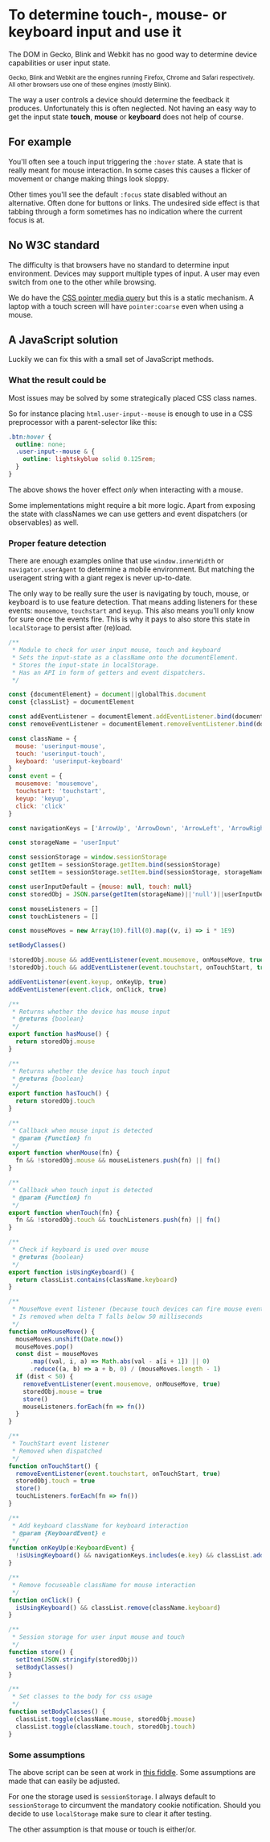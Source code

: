 <!--
  slug: to-determine-touch-mouse-or-keyboard
  date: 9999-99-99
  modified: 2022-07-22
  type: post
  header: mousekey.jpg
  headerColofon: image by [DeepAI](https://deepai.org)
  headerClassName: no-blur darken
  category: code
  tag: ux input
-->

# To determine touch-, mouse- or keyboard input and use it

The DOM in Gecko, Blink and Webkit has no good way to determine device capabilities or user input state.

<small>Gecko, Blink and Webkit are the engines running Firefox, Chrome and Safari respectively. All other browsers use one of these engines (mostly Blink).</small>

The way a user controls a device should determine the feedback it produces. Unfortunately this is often neglected. Not having an easy way to get the input state **touch**, **mouse** or **keyboard** does not help of course.

## For example

You'll often see a touch input triggering the `:hover` state. A state that is really meant for mouse interaction. In some cases this causes a flicker of movement or change making things look sloppy.

Other times you'll see the default `:focus` state disabled without an alternative. Often done for buttons or links. The undesired side effect is that tabbing through a form sometimes has no indication where the current focus is at.


## No W3C standard

The difficulty is that browsers have no standard to determine input environment. Devices may support multiple types of input. A user may even switch from one to the other while browsing.

We do have the [CSS pointer media query](https://developer.mozilla.org/en-US/docs/Web/CSS/@media/pointer) but this is a static mechanism. A laptop with a touch screen will have `pointer:coarse` even when using a mouse.


## A JavaScript solution

Luckily we can fix this with a small set of JavaScript methods.

### What the result could be

Most issues may be solved by some strategically placed CSS class names. 

So for instance placing `html.user-input--mouse` is enough to use in a CSS preprocessor with a parent-selector like this:

```scss
.btn:hover {
  outline: none;
  .user-input--mouse & {
    outline: lightskyblue solid 0.125rem;
  }
}
```

The above shows the hover effect *only* when interacting with a mouse.

Some implementations might require a bit more logic. Apart from exposing the state with classNames we can use getters and event dispatchers (or observables) as well.

### Proper feature detection

There are enough examples online that use `window.innerWidth` or `navigator.userAgent` to determine a mobile environment. But matching the useragent string with a giant regex is never up-to-date.

The only way to be really sure the user is navigating by touch, mouse, or keyboard is to use feature detection. That means adding listeners for these events: `mousemove`, `touchstart` and `keyup`.
This also means you'll only know for sure once the events fire. This is why it pays to also store this state in `localStorage` to persist after (re)load.


<!--
Even though a device is capable, a user can one use one form of input at the time.
-->


```JavaScript
/**
 * Module to check for user input mouse, touch and keyboard
 * Sets the input-state as a className onto the documentElement.
 * Stores the input-state in localStorage.
 * Has an API in form of getters and event dispatchers.
 */

const {documentElement} = document||globalThis.document
const {classList} = documentElement

const addEventListener = documentElement.addEventListener.bind(documentElement)
const removeEventListener = documentElement.removeEventListener.bind(documentElement)

const className = {
  mouse: 'userinput-mouse',
  touch: 'userinput-touch',
  keyboard: 'userinput-keyboard'
}
const event = {
  mousemove: 'mousemove',
  touchstart: 'touchstart',
  keyup: 'keyup',
  click: 'click'
}

const navigationKeys = ['ArrowUp', 'ArrowDown', 'ArrowLeft', 'ArrowRight', 'Escape', 'Enter', 'Tab']

const storageName = 'userInput'

const sessionStorage = window.sessionStorage
const getItem = sessionStorage.getItem.bind(sessionStorage)
const setItem = sessionStorage.setItem.bind(sessionStorage, storageName)

const userInputDefault = {mouse: null, touch: null}
const storedObj = JSON.parse(getItem(storageName)||'null')||userInputDefault

const mouseListeners = []
const touchListeners = []

const mouseMoves = new Array(10).fill(0).map((v, i) => i * 1E9)

setBodyClasses()

!storedObj.mouse && addEventListener(event.mousemove, onMouseMove, true)
!storedObj.touch && addEventListener(event.touchstart, onTouchStart, true)

addEventListener(event.keyup, onKeyUp, true)
addEventListener(event.click, onClick, true)

/**
 * Returns whether the device has mouse input
 * @returns {boolean}
 */
export function hasMouse() {
  return storedObj.mouse
}

/**
 * Returns whether the device has touch input
 * @returns {boolean}
 */
export function hasTouch() {
  return storedObj.touch
}

/**
 * Callback when mouse input is detected
 * @param {Function} fn
 */
export function whenMouse(fn) {
  fn && !storedObj.mouse && mouseListeners.push(fn) || fn()
}

/**
 * Callback when touch input is detected
 * @param {Function} fn
 */
export function whenTouch(fn) {
  fn && !storedObj.touch && touchListeners.push(fn) || fn()
}

/**
 * Check if keyboard is used over mouse
 * @returns {boolean}
 */
export function isUsingKeyboard() {
  return classList.contains(className.keyboard)
}

/**
 * MouseMove event listener (because touch devices can fire mouse events too)
 * Is removed when delta T falls below 50 milliseconds
 */
function onMouseMove() {
  mouseMoves.unshift(Date.now())
  mouseMoves.pop()
  const dist = mouseMoves
      .map((val, i, a) => Math.abs(val - a[i + 1]) || 0)
      .reduce((a, b) => a + b, 0) / (mouseMoves.length - 1)
  if (dist < 50) {
    removeEventListener(event.mousemove, onMouseMove, true)
    storedObj.mouse = true
    store()
    mouseListeners.forEach(fn => fn())
  }
}

/**
 * TouchStart event listener
 * Removed when dispatched
 */
function onTouchStart() {
  removeEventListener(event.touchstart, onTouchStart, true)
  storedObj.touch = true
  store()
  touchListeners.forEach(fn => fn())
}

/**
 * Add keyboard className for keyboard interaction
 * @param {KeyboardEvent} e
 */
function onKeyUp(e:KeyboardEvent) {
  !isUsingKeyboard() && navigationKeys.includes(e.key) && classList.add(className.keyboard)
}

/**
 * Remove focuseable className for mouse interaction
 */
function onClick() {
  isUsingKeyboard() && classList.remove(className.keyboard)
}

/**
 * Session storage for user input mouse and touch
 */
function store() {
  setItem(JSON.stringify(storedObj))
  setBodyClasses()
}

/**
 * Set classes to the body for css usage
 */
function setBodyClasses() {
  classList.toggle(className.mouse, storedObj.mouse)
  classList.toggle(className.touch, storedObj.touch)
}
```

### Some assumptions

The above script can be seen at work in [this fiddle](https://jsfiddle.net/Sjeiti/x1vwu6at/).
Some assumptions are made that can easily be adjusted.

For one the storage used is `sessionStorage`. I always default to `sessionStorage` to circumvent the mandatory cookie notification. Should you decide to use `localStorage` make sure to clear it after testing.

The other assumption is that mouse or touch is either/or. 
